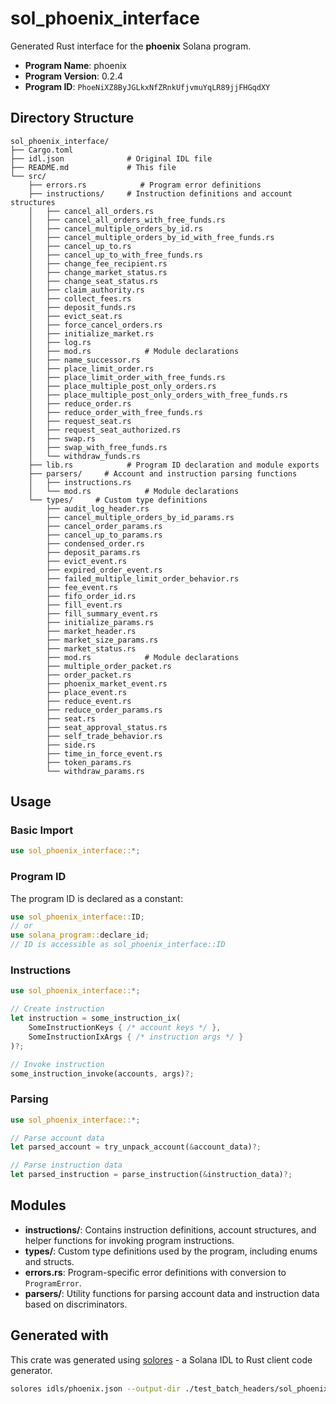 # sol_phoenix_interface

Generated Rust interface for the **phoenix** Solana program.

- **Program Name**: phoenix
- **Program Version**: 0.2.4
- **Program ID**: `PhoeNiXZ8ByJGLkxNfZRnkUfjvmuYqLR89jjFHGqdXY`

## Directory Structure

```
sol_phoenix_interface/ 
├── Cargo.toml
├── idl.json              # Original IDL file
├── README.md             # This file
└── src/
    ├── errors.rs            # Program error definitions
    ├── instructions/     # Instruction definitions and account structures
    │   ├── cancel_all_orders.rs
    │   ├── cancel_all_orders_with_free_funds.rs
    │   ├── cancel_multiple_orders_by_id.rs
    │   ├── cancel_multiple_orders_by_id_with_free_funds.rs
    │   ├── cancel_up_to.rs
    │   ├── cancel_up_to_with_free_funds.rs
    │   ├── change_fee_recipient.rs
    │   ├── change_market_status.rs
    │   ├── change_seat_status.rs
    │   ├── claim_authority.rs
    │   ├── collect_fees.rs
    │   ├── deposit_funds.rs
    │   ├── evict_seat.rs
    │   ├── force_cancel_orders.rs
    │   ├── initialize_market.rs
    │   ├── log.rs
    │   ├── mod.rs            # Module declarations
    │   ├── name_successor.rs
    │   ├── place_limit_order.rs
    │   ├── place_limit_order_with_free_funds.rs
    │   ├── place_multiple_post_only_orders.rs
    │   ├── place_multiple_post_only_orders_with_free_funds.rs
    │   ├── reduce_order.rs
    │   ├── reduce_order_with_free_funds.rs
    │   ├── request_seat.rs
    │   ├── request_seat_authorized.rs
    │   ├── swap.rs
    │   ├── swap_with_free_funds.rs
    │   └── withdraw_funds.rs
    ├── lib.rs            # Program ID declaration and module exports
    ├── parsers/     # Account and instruction parsing functions
    │   ├── instructions.rs
    │   └── mod.rs            # Module declarations
    └── types/     # Custom type definitions
        ├── audit_log_header.rs
        ├── cancel_multiple_orders_by_id_params.rs
        ├── cancel_order_params.rs
        ├── cancel_up_to_params.rs
        ├── condensed_order.rs
        ├── deposit_params.rs
        ├── evict_event.rs
        ├── expired_order_event.rs
        ├── failed_multiple_limit_order_behavior.rs
        ├── fee_event.rs
        ├── fifo_order_id.rs
        ├── fill_event.rs
        ├── fill_summary_event.rs
        ├── initialize_params.rs
        ├── market_header.rs
        ├── market_size_params.rs
        ├── market_status.rs
        ├── mod.rs            # Module declarations
        ├── multiple_order_packet.rs
        ├── order_packet.rs
        ├── phoenix_market_event.rs
        ├── place_event.rs
        ├── reduce_event.rs
        ├── reduce_order_params.rs
        ├── seat.rs
        ├── seat_approval_status.rs
        ├── self_trade_behavior.rs
        ├── side.rs
        ├── time_in_force_event.rs
        ├── token_params.rs
        └── withdraw_params.rs

```

## Usage

### Basic Import

```rust
use sol_phoenix_interface::*;
```

### Program ID

The program ID is declared as a constant:

```rust
use sol_phoenix_interface::ID;
// or
use solana_program::declare_id;
// ID is accessible as sol_phoenix_interface::ID
```


### Instructions

```rust
use sol_phoenix_interface::*;

// Create instruction
let instruction = some_instruction_ix(
    SomeInstructionKeys { /* account keys */ },
    SomeInstructionIxArgs { /* instruction args */ }
)?;

// Invoke instruction  
some_instruction_invoke(accounts, args)?;
```

### Parsing

```rust
use sol_phoenix_interface::*;

// Parse account data
let parsed_account = try_unpack_account(&account_data)?;

// Parse instruction data  
let parsed_instruction = parse_instruction(&instruction_data)?;
```

## Modules

- **instructions/**: Contains instruction definitions, account structures, and helper functions for invoking program instructions.
- **types/**: Custom type definitions used by the program, including enums and structs.
- **errors.rs**: Program-specific error definitions with conversion to `ProgramError`.
- **parsers/**: Utility functions for parsing account data and instruction data based on discriminators.

## Generated with

This crate was generated using [solores](https://github.com/cpkt9762/solores) - a Solana IDL to Rust client code generator.

```bash
solores idls/phoenix.json --output-dir ./test_batch_headers/sol_phoenix_interface --output-crate-name sol_phoenix_interface
```
